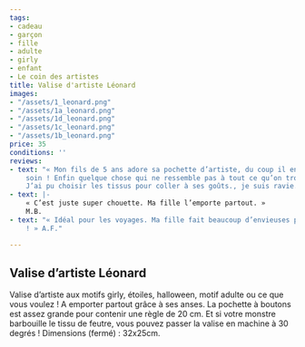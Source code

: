 ```yaml
---
tags:
- cadeau
- garçon
- fille
- adulte
- girly
- enfant
- Le coin des artistes
title: Valise d'artiste Léonard
images:
- "/assets/1_leonard.png"
- "/assets/1a_leonard.png"
- "/assets/1d_leonard.png"
- "/assets/1c_leonard.png"
- "/assets/1b_leonard.png"
price: 35
conditions: ''
reviews:
- text: "« Mon fils de 5 ans adore sa pochette d’artiste, du coup il en prend grand
    soin ! Enfin quelque chose qui ne ressemble pas à tout ce qu’on trouve habituellement.
    J’ai pu choisir les tissus pour coller à ses goûts., je suis ravie. » M.R."
- text: |-
    « C’est juste super chouette. Ma fille l’emporte partout. »
    M.B.
- text: "« Idéal pour les voyages. Ma fille fait beaucoup d’envieuses parmi ses copines
    ! » A.F."

---
```

## Valise d’artiste Léonard

Valise d’artiste aux motifs girly, étoiles, halloween, motif adulte ou ce que vous voulez ! A emporter partout grâce à ses anses. La pochette à boutons est assez grande pour contenir une règle de 20 cm. Et si votre monstre barbouille le tissu de feutre, vous pouvez passer la valise en machine à 30 degrés ! Dimensions (fermé) : 32x25cm.